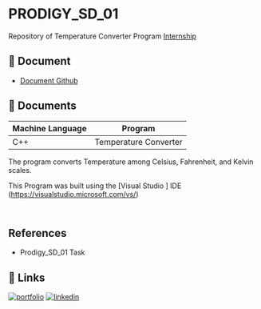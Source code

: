 
# PRODIGY_SD_01

Repository of Temperature Converter Program 
[Internship](https://github.com/LizzyTrevisan/Prodigy_SD_01)




## 📑 Document
- [Document Github](https://github.com/LeizianeTD/Prodigy_SD_01)

## 📔 Documents

| Machine Language | Program |
| ------- | ------------ |
| C++ |   Temperature Converter


The program converts Temperature among Celsius, Fahrenheit, and Kelvin scales.




This Program was built using the [Visual Studio ] IDE (https://visualstudio.microsoft.com/vs/)
```


```
## References
- Prodigy_SD_01 Task









## 🔗 Links
[![portfolio](https://img.shields.io/badge/my_portfolio-000?style=for-the-badge&logo=ko-fi&logoColor=white)](https://leizianetrevisan.notion.site/Hello-I-m-Leiziane-3801bd1694ac46f8a28fddcca61fe34e/)
[![linkedin](https://img.shields.io/badge/linkedin-0A66C2?style=for-the-badge&logo=linkedin&logoColor=white)](https://www.linkedin.com/)


